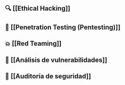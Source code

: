 ## 🔍 **[[Ethical Hacking]]**

## 🔐 **[[Penetration Testing (Pentesting)]]**

## 💥 **[[Red Teaming]]**

## 📝 **[[Análisis de vulnerabilidades]]**

## 🧐 **[[Auditoría de seguridad]]**
